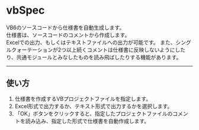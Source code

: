# vbSpec
VB6のソースコードから仕様書を自動生成します。  
仕様書は、ソースコードのコメントから作成します。  
Excelでの出力、もしくはテキストファイルへの出力が可能です。
また、シングルクォーテーションが2つ以上続くコメントは仕様書に反映しないようにしたり、共通モジュールとみなしたものを読み飛ばしたりする機能があります。
***
## 使い方
1. 仕様書を作成するVBプロジェクトファイルを指定します。
2. Excel形式で出力するか、テキスト形式で出力するかを選択します。
3. 「OK」ボタンをクリックすると、指定したプロジェクトファイルのコメントを読み込み、指定した形式で仕様書を自動作成します。

